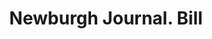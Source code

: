---
doi: 10.7916/D89K5PCS
date_other: '1890'
date_other_textual: 1890-1899
form: printed ephemera
genre:
- Invoices
name:
- Newburgh Journal
object_in_context_url: https://biggert.cul.columbia.edu/items/view/ave_biggert_01166
subject_hierarchical_geographic:
- Newburgh, New York, United States
subject_name:
- Newburgh Journal
title: Newburgh Journal. Bill
sort_title: Newburgh Journal. Bill
call_number: ave_biggert_01166
coordinates:
- 41.51972222222222,-74.0213888888889
pid: ave_biggert_01166
identifiers: ave_biggert_01166
thumbnail: https://derivativo-2.library.columbia.edu/iiif/2/ldpd:343437/full/!256,256/0/native.jpg
permalink: /biggert/ave_biggert_01166/
layout: iiif-image-page
---